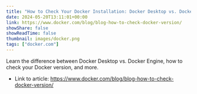 ```yaml
---
title: "How to Check Your Docker Installation: Docker Desktop vs. Docker Engine"
date: 2024-05-20T13:11:01+00:00
link: https://www.docker.com/blog/blog-how-to-check-docker-version/
showShare: false
showReadTime: false
thumbnail: images/docker.png
tags: ["docker.com"]
---
```

Learn the difference between Docker Desktop vs. Docker Engine, how to check your Docker version, and more.

- Link to article: https://www.docker.com/blog/blog-how-to-check-docker-version/